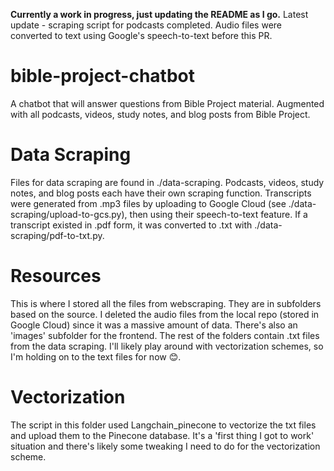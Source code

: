 **Currently a work in progress, just updating the README as I go.**
Latest update - scraping script for podcasts completed. Audio files were converted to text using Google's speech-to-text before this PR.


# bible-project-chatbot
A chatbot that will answer questions from Bible Project material. Augmented with all podcasts, videos, study notes, and blog posts from Bible Project.

# Data Scraping
Files for data scraping are found in ./data-scraping. Podcasts, videos, study notes, and blog posts each have their own scraping function.
Transcripts were generated from .mp3 files by uploading to Google Cloud (see ./data-scraping/upload-to-gcs.py), then using their speech-to-text feature. 
If a transcript existed in .pdf form, it was converted to .txt with ./data-scraping/pdf-to-txt.py.

# Resources
This is where I stored all the files from webscraping. They are in subfolders based on the source. I deleted the audio files from the local repo (stored in Google Cloud) since it was a massive amount of data. There's also an 'images' subfolder for the frontend. The rest of the folders contain .txt files from the data scraping. I'll likely play around with vectorization schemes, so I'm holding on to the text files for now 😊.

# Vectorization
The script in this folder used Langchain_pinecone to vectorize the txt files and upload them to the Pinecone database. It's a 'first thing I got to work' situation and there's likely some tweaking I need to do for the vectorization scheme.
